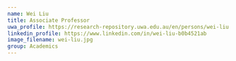 ```yaml
---
name: Wei Liu
title: Associate Professor
uwa_profile: https://research-repository.uwa.edu.au/en/persons/wei-liu
linkedin_profile: https://www.linkedin.com/in/wei-liu-b0b4521ab
image_filename: wei-liu.jpg
group: Academics
---
```

